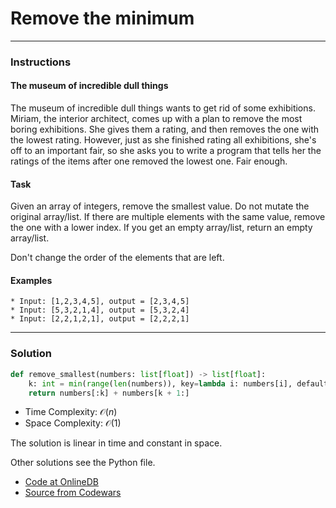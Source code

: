 # Remove the minimum
---
### Instructions

#### The museum of incredible dull things
The museum of incredible dull things wants to get rid of some exhibitions. Miriam, the interior architect, comes up with a plan to remove the most boring exhibitions. She gives them a rating, and then removes the one with the lowest rating.
However, just as she finished rating all exhibitions, she's off to an important fair, so she asks you to write a program that tells her the ratings of the items after one removed the lowest one. Fair enough.

#### Task
Given an array of integers, remove the smallest value. Do not mutate the original array/list. If there are multiple elements with the same value, remove the one with a lower index. If you get an empty array/list, return an empty array/list.

Don't change the order of the elements that are left.

#### Examples
```
* Input: [1,2,3,4,5], output = [2,3,4,5]
* Input: [5,3,2,1,4], output = [5,3,2,4]
* Input: [2,2,1,2,1], output = [2,2,2,1]
```
---

### Solution

```py
def remove_smallest(numbers: list[float]) -> list[float]:
    k: int = min(range(len(numbers)), key=lambda i: numbers[i], default=0)
    return numbers[:k] + numbers[k + 1:]
```

* Time Complexity: $\mathcal{O}(n)$
* Space Complexity: $\mathcal{O}(1)$


The solution is linear in time and constant in space.

Other solutions see the Python file.

* [Code at OnlineDB](https://onlinegdb.com/pt57_wKEQ)
* [Source from Codewars](https://www.codewars.com/kata/563cf89eb4747c5fb100001b/python)

